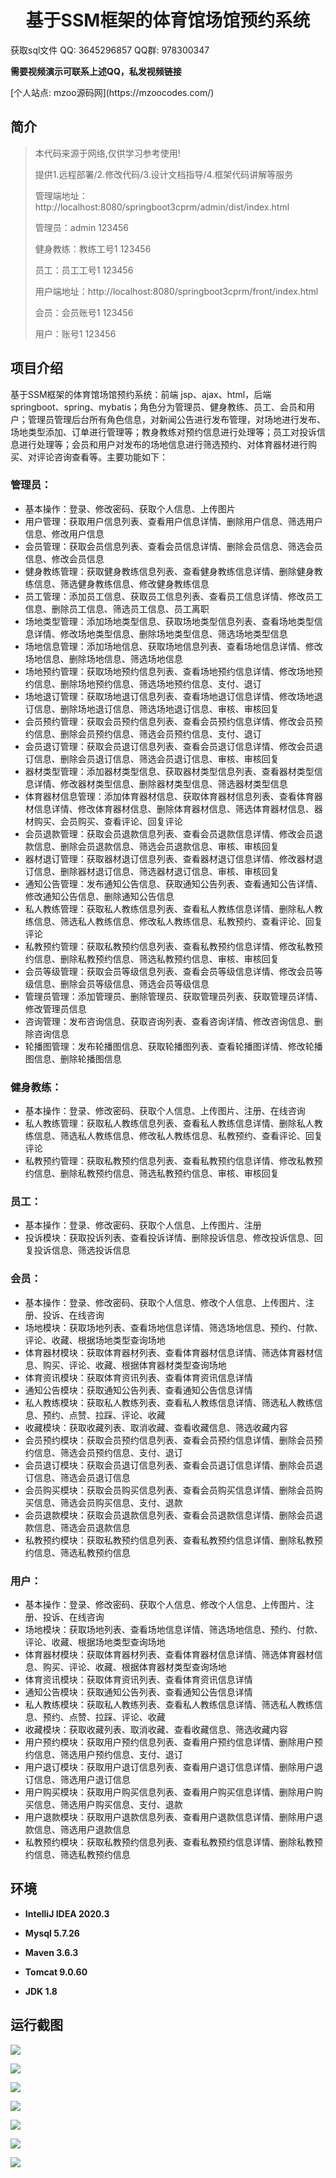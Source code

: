 <p><h1 align="center">基于SSM框架的体育馆场馆预约系统</h1></p>

<p> 获取sql文件 QQ: 3645296857 QQ群: 978300347 </p>
<b> 需要视频演示可联系上述QQ，私发视频链接 </b>
<p> [个人站点: mzoo源码网](https://mzoocodes.com/)</p>

## 简介

> 本代码来源于网络,仅供学习参考使用!
>
> 提供1.远程部署/2.修改代码/3.设计文档指导/4.框架代码讲解等服务
>
> 管理端地址：http://localhost:8080/springboot3cprm/admin/dist/index.html
>
> 管理员：admin 123456
> 
> 健身教练：教练工号1 123456
>
> 员工：员工工号1 123456
>
> 用户端地址：http://localhost:8080/springboot3cprm/front/index.html
> 
> 会员：会员账号1 123456
>
> 用户：账号1 123456

## 项目介绍

基于SSM框架的体育馆场馆预约系统：前端 jsp、ajax、html，后端 springboot、spring、mybatis；角色分为管理员、健身教练、员工、会员和用户；管理员管理后台所有角色信息，对新闻公告进行发布管理，对场地进行发布、场地类型添加、订单进行管理等；教身教练对预约信息进行处理等；员工对投诉信息进行处理等；会员和用户对发布的场地信息进行筛选预约、对体育器材进行购买、对评论咨询查看等。主要功能如下：

### 管理员：

- 基本操作：登录、修改密码、获取个人信息、上传图片
- 用户管理：获取用户信息列表、查看用户信息详情、删除用户信息、筛选用户信息、修改用户信息
- 会员管理：获取会员信息列表、查看会员信息详情、删除会员信息、筛选会员信息、修改会员信息
- 健身教练管理：获取健身教练信息列表、查看健身教练信息详情、删除健身教练信息、筛选健身教练信息、修改健身教练信息
- 员工管理：添加员工信息、获取员工信息列表、查看员工信息详情、修改员工信息、删除员工信息、筛选员工信息、员工离职
- 场地类型管理：添加场地类型信息、获取场地类型信息列表、查看场地类型信息详情、修改场地类型信息、删除场地类型信息、筛选场地类型信息
- 场地信息管理：添加场地信息、获取场地信息列表、查看场地信息详情、修改场地信息、删除场地信息、筛选场地信息
- 场地预约管理：获取场地预约信息列表、查看场地预约信息详情、修改场地预约信息、删除场地预约信息、筛选场地预约信息、支付、退订
- 场地退订管理：获取场地退订信息列表、查看场地退订信息详情、修改场地退订信息、删除场地退订信息、筛选场地退订信息、审核、审核回复
- 会员预约管理：获取会员预约信息列表、查看会员预约信息详情、修改会员预约信息、删除会员预约信息、筛选会员预约信息、支付、退订
- 会员退订管理：获取会员退订信息列表、查看会员退订信息详情、修改会员退订信息、删除会员退订信息、筛选会员退订信息、审核、审核回复
- 器材类型管理：添加器材类型信息、获取器材类型信息列表、查看器材类型信息详情、修改器材类型信息、删除器材类型信息、筛选器材类型信息
- 体育器材信息管理：添加体育器材信息、获取体育器材信息列表、查看体育器材信息详情、修改体育器材信息、删除体育器材信息、筛选体育器材信息、器材购买、会员购买、查看评论、回复评论
- 会员退款管理：获取会员退款信息列表、查看会员退款信息详情、修改会员退款信息、删除会员退款信息、筛选会员退款信息、审核、审核回复
- 器材退订管理：获取器材退订信息列表、查看器材退订信息详情、修改器材退订信息、删除器材退订信息、筛选器材退订信息、审核、审核回复
- 通知公告管理：发布通知公告信息、获取通知公告列表、查看通知公告详情、修改通知公告信息、删除通知公告信息
- 私人教练管理：获取私人教练信息列表、查看私人教练信息详情、删除私人教练信息、筛选私人教练信息、修改私人教练信息、私教预约、查看评论、回复评论
- 私教预约管理：获取私教预约信息列表、查看私教预约信息详情、修改私教预约信息、删除私教预约信息、筛选私教预约信息、审核、审核回复
- 会员等级管理：获取会员等级信息列表、查看会员等级信息详情、修改会员等级信息、删除会员等级信息、筛选会员等级信息
- 管理员管理：添加管理员、删除管理员、获取管理员列表、获取管理员详情、修改管理员信息
- 咨询管理：发布咨询信息、获取咨询列表、查看咨询详情、修改咨询信息、删除咨询信息
- 轮播图管理：发布轮播图信息、获取轮播图列表、查看轮播图详情、修改轮播图信息、删除轮播图信息

### 健身教练：

- 基本操作：登录、修改密码、获取个人信息、上传图片、注册、在线咨询
- 私人教练管理：获取私人教练信息列表、查看私人教练信息详情、删除私人教练信息、筛选私人教练信息、修改私人教练信息、私教预约、查看评论、回复评论
- 私教预约管理：获取私教预约信息列表、查看私教预约信息详情、修改私教预约信息、删除私教预约信息、筛选私教预约信息、审核、审核回复

### 员工：

- 基本操作：登录、修改密码、获取个人信息、上传图片、注册
- 投诉模块：获取投诉列表、查看投诉详情、删除投诉信息、修改投诉信息、回复投诉信息、筛选投诉信息

### 会员：

- 基本操作：登录、修改密码、获取个人信息、修改个人信息、上传图片、注册、投诉、在线咨询
- 场地模块：获取场地列表、查看场地信息详情、筛选场地信息、预约、付款、评论、收藏、根据场地类型查询场地
- 体育器材模块：获取体育器材列表、查看体育器材信息详情、筛选体育器材信息、购买、评论、收藏、根据体育器材类型查询场地
- 体育资讯模块：获取体育资讯列表、查看体育资讯信息详情
- 通知公告模块：获取通知公告列表、查看通知公告信息详情
- 私人教练模块：获取私人教练列表、查看私人教练信息详情、筛选私人教练信息、预约、点赞、拉踩、评论、收藏
- 收藏模块：获取收藏列表、取消收藏、查看收藏信息、筛选收藏内容
- 会员预约模块：获取会员预约信息列表、查看会员预约信息详情、删除会员预约信息、筛选会员预约信息、支付、退订
- 会员退订模块：获取会员退订信息列表、查看会员退订信息详情、删除会员退订信息、筛选会员退订信息
- 会员购买模块：获取会员购买信息列表、查看会员购买信息详情、删除会员购买信息、筛选会员购买信息、支付、退款
- 会员退款模块：获取会员退款信息列表、查看会员退款信息详情、删除会员退款信息、筛选会员退款信息
- 私教预约模块：获取私教预约信息列表、查看私教预约信息详情、删除私教预约信息、筛选私教预约信息

### 用户：

- 基本操作：登录、修改密码、获取个人信息、修改个人信息、上传图片、注册、投诉、在线咨询
- 场地模块：获取场地列表、查看场地信息详情、筛选场地信息、预约、付款、评论、收藏、根据场地类型查询场地
- 体育器材模块：获取体育器材列表、查看体育器材信息详情、筛选体育器材信息、购买、评论、收藏、根据体育器材类型查询场地
- 体育资讯模块：获取体育资讯列表、查看体育资讯信息详情
- 通知公告模块：获取通知公告列表、查看通知公告信息详情
- 私人教练模块：获取私人教练列表、查看私人教练信息详情、筛选私人教练信息、预约、点赞、拉踩、评论、收藏
- 收藏模块：获取收藏列表、取消收藏、查看收藏信息、筛选收藏内容
- 用户预约模块：获取用户预约信息列表、查看用户预约信息详情、删除用户预约信息、筛选用户预约信息、支付、退订
- 用户退订模块：获取用户退订信息列表、查看用户退订信息详情、删除用户退订信息、筛选用户退订信息
- 用户购买模块：获取用户购买信息列表、查看用户购买信息详情、删除用户购买信息、筛选用户购买信息、支付、退款
- 用户退款模块：获取用户退款信息列表、查看用户退款信息详情、删除用户退款信息、筛选用户退款信息
- 私教预约模块：获取私教预约信息列表、查看私教预约信息详情、删除私教预约信息、筛选私教预约信息

## 环境

- <b>IntelliJ IDEA 2020.3</b>

- <b>Mysql 5.7.26</b>
  
- <b>Maven 3.6.3</b>

- <b>Tomcat 9.0.60</b>

- <b>JDK 1.8</b>

## 运行截图
![](screenshot/1.png)

![](screenshot/2.png)

![](screenshot/3.png)

![](screenshot/4.png)

![](screenshot/5.png)

![](screenshot/6.png)

![](screenshot/7.png)
